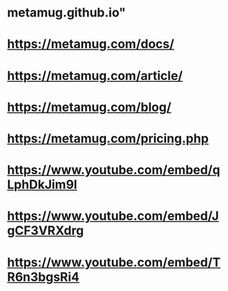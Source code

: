# metamug.github.io"

<!-- Metamug docs -->

# https://metamug.com/docs/

<!-- Metamug articles -->

# https://metamug.com/article/

<!-- Metamug blogs -->

# https://metamug.com/blog/

<!-- Metamug pricing -->

# https://metamug.com/pricing.php

<!-- Metamug Videos -->

# https://www.youtube.com/embed/qLphDkJim9I 

# https://www.youtube.com/embed/JgCF3VRXdrg

# https://www.youtube.com/embed/TR6n3bgsRi4
